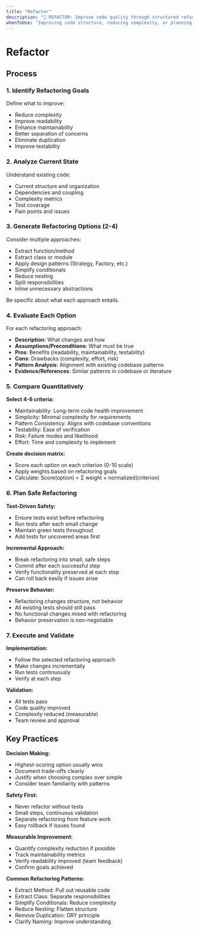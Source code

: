```yaml
---
title: "Refactor"
description: "🔧 REFACTOR: Improve code quality through structured refactoring analysis"
whenToUse: "Improving code structure, reducing complexity, or planning safe incremental refactoring"
---
```


# Refactor

## Process

### 1. Identify Refactoring Goals
Define what to improve:
- Reduce complexity
- Improve readability
- Enhance maintainability
- Better separation of concerns
- Eliminate duplication
- Improve testability

### 2. Analyze Current State
Understand existing code:
- Current structure and organization
- Dependencies and coupling
- Complexity metrics
- Test coverage
- Pain points and issues

### 3. Generate Refactoring Options (2-4)
Consider multiple approaches:
- Extract function/method
- Extract class or module
- Apply design patterns (Strategy, Factory, etc.)
- Simplify conditionals
- Reduce nesting
- Split responsibilities
- Inline unnecessary abstractions

Be specific about what each approach entails.

### 4. Evaluate Each Option

For each refactoring approach:
- **Description**: What changes and how
- **Assumptions/Preconditions**: What must be true
- **Pros**: Benefits (readability, maintainability, testability)
- **Cons**: Drawbacks (complexity, effort, risk)
- **Pattern Analysis**: Alignment with existing codebase patterns
- **Evidence/References**: Similar patterns in codebase or literature

### 5. Compare Quantitatively

**Select 4-6 criteria:**
- Maintainability: Long-term code health improvement
- Simplicity: Minimal complexity for requirements
- Pattern Consistency: Aligns with codebase conventions
- Testability: Ease of verification
- Risk: Failure modes and likelihood
- Effort: Time and complexity to implement

**Create decision matrix:**
- Score each option on each criterion (0-10 scale)
- Apply weights based on refactoring goals
- Calculate: Score(option) = Σ weight × normalized(criterion)

### 6. Plan Safe Refactoring

**Test-Driven Safety:**
- Ensure tests exist before refactoring
- Run tests after each small change
- Maintain green tests throughout
- Add tests for uncovered areas first

**Incremental Approach:**
- Break refactoring into small, safe steps
- Commit after each successful step
- Verify functionality preserved at each step
- Can roll back easily if issues arise

**Preserve Behavior:**
- Refactoring changes structure, not behavior
- All existing tests should still pass
- No functional changes mixed with refactoring
- Behavior preservation is non-negotiable

### 7. Execute and Validate

**Implementation:**
- Follow the selected refactoring approach
- Make changes incrementally
- Run tests continuously
- Verify at each step

**Validation:**
- All tests pass
- Code quality improved
- Complexity reduced (measurable)
- Team review and approval

## Key Practices

**Decision Making:**
- Highest-scoring option usually wins
- Document trade-offs clearly
- Justify when choosing complex over simple
- Consider team familiarity with patterns

**Safety First:**
- Never refactor without tests
- Small steps, continuous validation
- Separate refactoring from feature work
- Easy rollback if issues found

**Measurable Improvement:**
- Quantify complexity reduction if possible
- Track maintainability metrics
- Verify readability improved (team feedback)
- Confirm goals achieved

**Common Refactoring Patterns:**
- Extract Method: Pull out reusable code
- Extract Class: Separate responsibilities
- Simplify Conditionals: Reduce complexity
- Reduce Nesting: Flatten structure
- Remove Duplication: DRY principle
- Clarify Naming: Improve understanding
